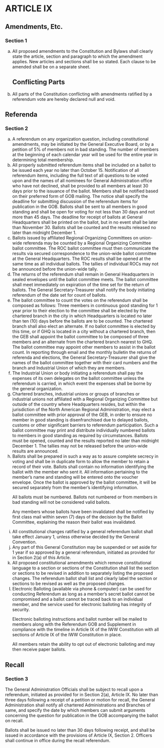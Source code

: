 # ARTICLE IX

## Amendments, Etc.

### Section 1

<ol type="a">
  <li>All proposed amendments to the Constitution and Bylaws shall clearly state the article, section and paragraph to which the amendment applies. New articles and sections shall be so stated. Each clause to be amended shall be on a separate sheet.
  </li>

## Conflicting Parts

  <li>All parts of the Constitution conflicting with amendments ratified by a referendum vote are hereby declared null and void.
  </li>
</ol>

## Referenda

### Section 2

<ol type="a">
  <li>A referendum on any organization question, including constitutional amendments, may be initiated by the General Executive Board, or by a petition of 5% of members not in bad standing. The number of members at the beginning of each calendar year will be used for the entire year in determining total membership.
  </li>
  <li>All properly submitted referendum items shall be included on a ballot to be issued each year no later than October 15. Notification of all referendum items, including the full text of all questions to be voted upon and the names of all nominees for General Administration office who have not declined, shall be provided to all members at least 30 days prior to the issuance of the ballot. Members shall be notified based on their preferred form of GOB mailing. The notice shall specify the deadline for submitting discussion of the referendum items for publication in the GOB. Ballots shall be sent to all members in good standing and shall be open for voting for not less than 30 days and not more than 45 days. The deadline for receipt of ballots at General Headquarters shall be printed on the ballot, but in no event shall be later than November 30. Ballots shall be counted and the results released no later than midnight December 1.
  </li>
  <li>Ballots issued by affiliated Regional Organizing Committees on union-wide referenda may be counted by a Regional Organizing Committee ballot committee. The ROC ballot committee must then communicate the results via secured correspondence to the union-wide ballot committee at the General Headquarters. The ROC results shall be opened at the same time as all individual ballots. The tallies of individual ROCs may not be announced before the union-wide tally.
  </li>
  <li>The returns of the referendum shall remain in General Headquarters in sealed envelopes until the ballot committee meets. The ballot committee shall meet immediately on expiration of the time set for the return of ballots. The General Secretary-Treasurer shall notify the body initiating referendum of the date set for count of ballots.
  </li>
  <li>The ballot committee to count the votes on the referendum shall be composed as follows: Three members in continuous good standing for 1 year prior to their election to the committee shall be elected by the chartered branch in the city in which Headquarters is located no later than ten (10) days before the ballots are to be counted. The chartered branch shall also elect an alternate. If no ballot committee is elected by this time, or if GHQ is located in a city without a chartered branch, then the GEB shall appoint the ballot committee to be composed of three members and an alternate from the chartered branch nearest to GHQ. The ballot committee may appoint other members to assist in the ballot count. In reporting through email and the monthly bulletin the returns of referenda and elections, the General Secretary-Treasurer shall give the names of the ballot committee together with their card numbers and the branch and Industrial Union of which they are members.
  </li>
  <li>The Industrial Union or body initiating a referendum shall pay the expenses of its own delegates on the ballot committee unless the referendum is carried, in which event the expenses shall be borne by the general organization.
  </li>
  <li>Chartered branches, industrial unions or groups of branches or industrial unions not affiliated with a Regional Organizing Committee but outside of the country where Headquarters resides, but within the jurisdiction of the North American Regional Administration, may elect a ballot committee with prior approval of the GEB, in order to ensure no member in good standing is disenfranchised due to delayed ballots, customs or other significant barriers to referendum participation. Such a ballot committee may print and distribute individually numbered ballots to members in good standing as required by circumstances. Ballots must be opened, counted and the results reported no later than midnight December 1. The tallies may not be released before the union-wide results are announced.
  </li>
  <li>Ballots shall be prepared in such a way as to assure complete secrecy in voting and shall be in duplicate form to allow the member to retain a record of their vote. Ballots shall contain no information identifying the ballot with the member who sent it. All information pertaining to the member’s name and standing will be entered onto the voucher envelope. Once the ballot is approved by the ballot committee, it will be secured separately from the member’s identifying information.
  
All ballots must be numbered. Ballots not numbered or from members in bad standing will not be considered valid ballots.

Any members whose ballots have been invalidated shall be notified by first class mail within seven (7) days of the decision by the Ballot Committee, explaining the reason their ballot was invalidated.
  </li>
  <li>All constitutional changes ratified by a general referendum ballot shall take effect January 1, unless otherwise decided by the General Convention.
  </li>
  <li>Any part of this General Constitution may be suspended or set aside for 1 year if so approved by a general referendum, initiated as provided for in Section 2(a) of this Article.
  </li>
  <li>All proposed constitutional amendments which remove constitutional language to a section or sections of the Constitution shall list the section or sections to be revised in addition to separately listing the proposed changes. The referendum ballot shall list and clearly label the section or sections to be revised as well as the proposed changes.
  </li>
  <li>Electronic Balloting (available via phone & computer) can be used for conducting Referendum as long as a member’s secret ballot cannot be compromised and a ballot cannot be traced back to an individual member, and the service used for electronic balloting has integrity of security.
  
Electronic balloting instructions and ballot number will be mailed to members along with the Referendum GOB and Supplement in compliance with the timeline in Article IX of the IWW Constitution with all sections of Article IX of the IWW Constitution in place.

All members retain the ability to opt out of electronic balloting and may then receive paper ballots.
  </li>
</ol>

## Recall

### Section 3

The General Administration Officials shall be subject to recall upon a referendum, initiated as provided for in Section 2(a), Article IX. No later than three days following a receipt of a petition or motion for recall, the General Administration shall notify all chartered Administrations and Branches of same, and specify the date by which members can submit arguments concerning the question for publication in the GOB accompanying the ballot on recall.

Ballots shall be issued no later than 30 days following receipt, and shall be issued in accordance with the provisions of Article IX, Section 2. Officers shall continue in office during the recall referendum.
